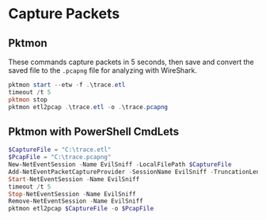 # Capture Packets

## Pktmon

These commands capture packets in 5 seconds, then save and convert the saved file to the `.pcapng` file for analyzing with WireShark.

```powershell
pktmon start --etw -f .\trace.etl
timeout /t 5
pktmon stop
pktmon etl2pcap .\trace.etl -o .\trace.pcapng
```

## Pktmon with PowerShell CmdLets

```powershell
$CaptureFile = "C:\trace.etl"
$PcapFile = "C:\trace.pcapng"
New-NetEventSession -Name EvilSniff -LocalFilePath $CaptureFile
Add-NetEventPacketCaptureProvider -SessionName EvilSniff -TruncationLength 100
Start-NetEventSession -Name EvilSniff
timeout /t 5
Stop-NetEventSession -Name EvilSniff
Remove-NetEventSession -Name EvilSniff
pktmon etl2pcap $CaptureFile -o $PcapFile
```